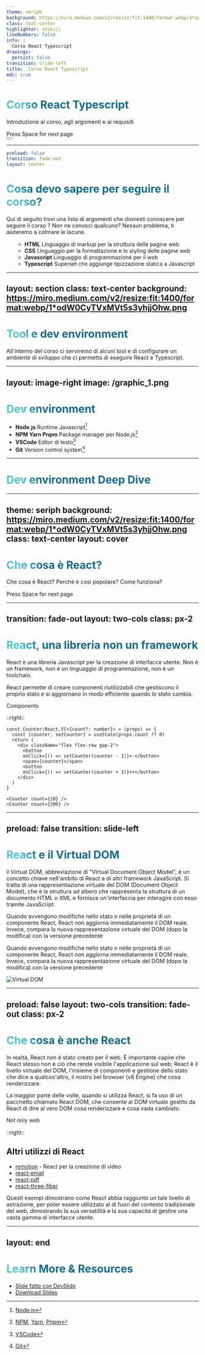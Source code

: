 ```yaml
---
theme: seriph
background: https://miro.medium.com/v2/resize:fit:1400/format:webp/1*odW0CyTVxMVt5s3yhjjOhw.png
class: text-center
highlighter: shikiji
lineNumbers: false
info: |
  Corso React Typescript
drawings:
  persist: false
transition: slide-left
title:  Corso React Typescript
mdc: true
---
```


# Corso React Typescript

Introduzione al corso, agli argomenti e ai requisiti

<div class="pt-12">
  <span @click="$slidev.nav.next" class="px-2 py-1 rounded cursor-pointer" hover="bg-white bg-opacity-10">
    Press Space for next page <carbon:arrow-right class="inline"/>
  </span>
</div>

<div class="abs-br m-6 flex gap-2">
  <button @click="$slidev.nav.openInEditor()" title="Open in Editor" class="text-xl slidev-icon-btn opacity-50 !border-none !hover:text-white">
    <carbon:edit />
  </button>
  <a href="https://github.com/slidevjs/slidev" target="_blank" alt="GitHub" title="Open in GitHub"
    class="text-xl slidev-icon-btn opacity-50 !border-none !hover:text-white">
    <carbon-logo-github />
  </a>
</div>

<!--
The last comment block of each slide will be treated as slide notes. It will be visible and editable in Presenter Mode along with the slide. [Read more in the docs](https://sli.dev/guide/syntax.html#notes)
-->

---

```yml
preload: false
transition: fade-out
layout: center
```

# Cosa devo sapere per seguire il corso?

Qui di seguito trovi una lista di argomenti che dovresti conoscere per seguire il corso ? Non ne conosci qualcuno? Nessun problema, ti aiuteremo a colmare le lacune.

<ul
v-motion
:initial="{
    opacity: 0,
    y: 100,
  }"
  :enter="{
    opacity: 1,
    y: 0,
    transition: {
      type: 'spring',
      stiffness: '100',
      delay: 1000,
      duration: 500,
    },
  }">


- **HTML** Linguaggio di markup per la struttura delle pagine web
- **CSS** Linguaggio per la formattazione e lo styling delle pagine web
- **Javascript** Linguaggio di programmazione per il web
- **Typescript** Superset che aggiunge tipizzazione statica a Javascript

</ul>


<style>
h1 {
  background-color: #2B90B6;
  background-image: linear-gradient(45deg, #4EC5D4 10%, #146b8c 20%);
  background-size: 100%;
  -webkit-background-clip: text;
  -moz-background-clip: text;
  -webkit-text-fill-color: transparent;
  -moz-text-fill-color: transparent;
}
</style>

<!--
Typescript è necessario per imparare React ? No. L'ho inserito io ? Si. 
Questo corso è stato pensato per rendere veramente preparati gli studenti sia dal punto lavorativo che della comprensione, per questo motivo ho deciso di inserire Typescript come al suo interno. 
Esso ci permetterà di capire meglio come funziona React obblindoci e obbligandomi a spiegare alcuni concetti che molto spesso rimangono "sotto al tappeto".
-->

---
layout: section
class: text-center
background: https://miro.medium.com/v2/resize:fit:1400/format:webp/1*odW0CyTVxMVt5s3yhjjOhw.png
---

# Tool e dev environment

All'interno del corso ci serviremo di alcuni tool e di configurare un ambiente di sviluppo che ci permetta di eseguire React e Typescript.

<!--

Prima di iniziare il corso è necessario configurare il proprio ambiente di sviluppo e assicurarsi di avere tutti i tool, i pacchetti e le dipendenze necessarie per poter seguire eseguire React.

-->


---
layout: image-right
image: /graphic_1.png
---

# Dev environment

- **Node.js** Runtime Javascript[^1]
- **NPM Yarn Pnpm** Package manager per Node.js[^2]
- **VSCode** Editor di testo[^3]
- **Git** Version control system[^4]


<!-- <arrow v-click="[3, 4]" x1="400" y1="420" x2="230" y2="330" color="#564" width="3" arrowSize="1" /> -->

[^1]: [Node.js](https://nodejs.org/it/)
[^2]: [NPM](https://www.npmjs.com/), [Yarn](https://yarnpkg.com/), [Pnpm](https://pnpm.io/)
[^3]: [VSCode](https://code.visualstudio.com/)
[^4]: [Git](https://git-scm.com/)


<style>
.footnotes-sep {
  @apply mt-20 opacity-10;
}
.footnotes {
  @apply text-sm opacity-75;
}
.footnote-backref {
  display: none;
}
</style>


<!--
 V8 è un motore JavaScript open source sviluppato da Google incorporato nel browser Google Chrome. È progettato per eseguire il codice JavaScript in modo efficiente e veloce e la compilazione JIT (Just-In-Time), che traduce il codice JavaScript in codice nativo della macchina in tempo reale per migliorare le prestazioni di esecuzione.
-->

---

# Dev environment Deep Dive

<SelectTopic/>

[^1]: [NVM](https://github.com/nvm-sh/nvm)
<!--
 V8 è un motore JavaScript open source sviluppato da Google incorporato nel browser Google Chrome. È progettato per eseguire il codice JavaScript in modo efficiente e veloce e la compilazione JIT (Just-In-Time), che traduce il codice JavaScript in codice nativo della macchina in tempo reale per migliorare le prestazioni di esecuzione.
-->

---
theme: seriph
background: https://miro.medium.com/v2/resize:fit:1400/format:webp/1*odW0CyTVxMVt5s3yhjjOhw.png
class: text-center
layout: cover
---

# Che cosa è React?

Che cosa è React? Perché è così popolare? Come funziona?

<div class="pt-12">
  <span @click="$slidev.nav.next" class="px-2 py-1 rounded cursor-pointer" hover="bg-white bg-opacity-10">
    Press Space for next page <carbon:arrow-right class="inline"/>
  </span>
</div>

---
transition: fade-out
layout: two-cols
class: px-2
---

# React, una libreria non un framework


React è una libreria Javascript per la creazione di interfacce utente. Non è un framework, non è un linguaggio di programmazione, non è un toolchain. 

React permette di creare componenti riutilizzabili che gestiscono il proprio stato e si aggiornano in modo efficiente quando lo stato cambia.

<div class="w-60 relative mt-6">
  <div class="relative w-40 h-40">
    <img
      v-motion
      :initial="{ x: 800, y: -100, scale: 1.5, rotate: -50, opacity: 0}"
      :enter="final"
      class="absolute top-0 left-0 right-0 bottom-0"
      src="/react-logo.png"
      alt=""
    />
  </div>

  <div
    class="text-4xl absolute top-10 left-40 text-[#2B90B6] -z-1"
    v-motion
    :initial="{ x: -80, opacity: 0}"
    :enter="{ x: 0, opacity: 1, transition: { delay: 2000, duration: 1000 } }">
    Components
  </div>
</div>


::right::

```tsx
const Counter:React.FC<{count?: number}> = (props) => {
  const [counter, setCounter] = useState(props.count ?? 0)
  return (
    <div className="flex flex-row gap-2">
      <button 
      onClick={() => setCounter(counter - 1)}>-</button>
      <span>{counter}</span>
      <button 
      onClick={() => setCounter(counter + 1)}>+</button>
    </div>
  )
}

<Counter count={10} />
<Counter count={200} />
```

<Counter id="bcwbcew" :count=10 mt='10'/>
<Counter id="bshbcsbckhd" :count=100 mt='10'/>
<!-- vue script setup scripts can be directly used in markdown, and will only affects current page -->
<script setup lang="ts">
const final = {
  x: 0,
  y: 0,
  rotate: 0,
  scale: 1,
  opacity: 1,
  transition: {
    type: 'spring',
    damping: 10,
    stiffness: 20,
    mass: 2
  }
}
</script>

<!-- <div
  v-motion
  :initial="{ x:35, y: 40, opacity: 0}"
  :enter="{ y: 0, opacity: 1, transition: { delay: 3500 } }">

[Learn More](https://sli.dev/guide/animations.html#motion)

</div> -->

---
preload: false
transition: slide-left
---

# React e il Virtual DOM

<div grid="~ cols-2 gap-4">
<div>

il Virtual DOM, abbreviazione di "Virtual Document Object Model", è un concetto chiave nell'ambito di React e di altri framework JavaScript. Si tratta di una rappresentazione virtuale del DOM (Document Object Model), che è la struttura ad albero che rappresenta la struttura di un documento HTML o XML e fornisce un'interfaccia per interagire con esso tramite JavaScript.

Quando avvengono modifiche nello stato o nelle proprietà di un componente React, React non aggiorna immediatamente il DOM reale. Invece, compara la nuova rappresentazione virtuale del DOM (dopo la modifica) con la versione precedente

Quando avvengono modifiche nello stato o nelle proprietà di un componente React, React non aggiorna immediatamente il DOM reale. Invece, compara la nuova rappresentazione virtuale del DOM (dopo la modifica) con la versione precedente


</div>


<img src="https://miro.medium.com/v2/resize:fit:1276/1*InX4By1HRVlNV2qqAMXtMA.jpeg" alt="Virtual DOM" class="w-80"/>
</div>


<!-- vue script setup scripts can be directly used in markdown, and will only affects current page -->
<script setup lang="ts">
const final = {
  x: 0,
  y: 0,
  rotate: 0,
  scale: 1,
  opacity: 1,
  transition: {
    type: 'spring',
    damping: 10,
    stiffness: 20,
    mass: 2
  }
}
</script>

<style>

  p{
    font-size: 0.9rem;
  }

</style>

<!-- <div
  v-motion
  :initial="{ x:35, y: 40, opacity: 0}"
  :enter="{ y: 0, opacity: 1, transition: { delay: 3500 } }">

[Learn More](https://sli.dev/guide/animations.html#motion)

</div> -->

---
preload: false
layout: two-cols
transition: fade-out
class: px-2
---

# Che cosa è anche React

In realtà, React non è stato creato per il web. È importante capire che React stesso non è ciò che rende visibile l'applicazione sul web; React è il livello virtuale del DOM, l'insieme di componenti e gestione dello stato che dice a qualcos'altro, il nostro bel browser (v8 Engine) che cosa renderizzare.

La maggior parte delle volte, quando si utilizza React, si fa uso di un pacchetto chiamato React DOM, che consente al DOM virtuale gestito da React di dire al vero DOM cosa renderizzare e cosa vada cambiato.

<div class="w-100 relative mt-6">
  <div class="relative w-40 h-40">
    <img
      v-motion
      :initial="{ x: 800, y: -100, scale: 1.5, rotate: -50, opacity: 0}"
      :enter="final"
      class="absolute top-0 left-0 right-0 bottom-0"
      src="/react-logo.png"
      alt=""
    />
  </div>

  <div
    class="text-4xl absolute top-10 left-40 text-[#2B90B6] -z-1"
    v-motion
    :initial="{ x: -80, opacity: 0}"
    :enter="{ x: 0, opacity: 1, transition: { delay: 2000, duration: 1000 } }">
    Not only web
  </div>
</div>

::right::

## Altri utilizzi di React

- [remotion](https://www.remotion.dev/) - React per la creazione di video
- [react-email](https://react.email/)
- [react-pdf](https://react-pdf.org/)
- [react-three-fiber](https://docs.pmnd.rs/react-three-fiber/getting-started/introduction)

Questi esempi dimostrano come React abbia raggiunto un tale livello di astrazione, per poter essere utilizzato al di fuori del contesto tradizionale del web, dimostrando la sua versatilità e la sua capacità di gestire una vasta gamma di interfacce utente.

<!-- vue script setup scripts can be directly used in markdown, and will only affects current page -->
<script setup lang="ts">
const final = {
  x: 0,
  y: 0,
  rotate: 0,
  scale: 1,
  opacity: 1,
  transition: {
    type: 'spring',
    damping: 10,
    stiffness: 20,
    mass: 2
  }
}
</script>

<!-- <div
  v-motion
  :initial="{ x:35, y: 40, opacity: 0}"
  :enter="{ y: 0, opacity: 1, transition: { delay: 3500 } }">

[Learn More](https://sli.dev/guide/animations.html#motion)
 
</div> -->


---
layout: end
---

# Learn More & Resources

- [Slide fatto con DevSlide](https://sli.dev)
- [Download Slides](https://github.com/slidevjs/slidev)
